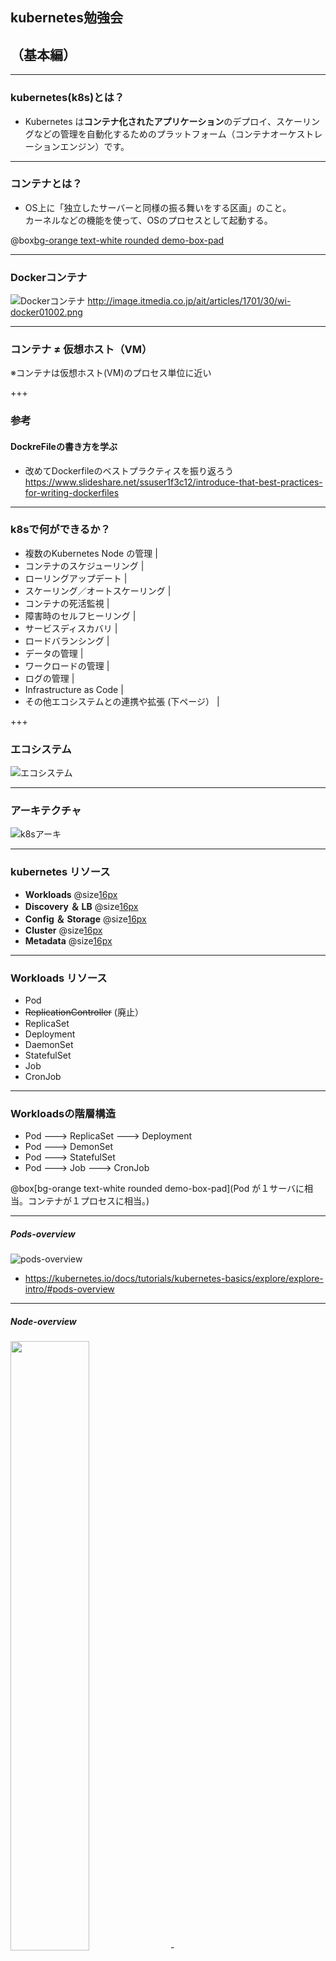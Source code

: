 ## kubernetes勉強会
## （基本編）

---

### kubernetes(k8s)とは？
- Kubernetes は**コンテナ化されたアプリケーション**のデプロイ、スケーリングなどの管理を自動化するためのプラットフォーム（コンテナオーケストレーションエンジン）です。

---

### コンテナとは？
- OS上に「独立したサーバーと同様の振る舞いをする区画」のこと。  
  カーネルなどの機能を使って、OSのプロセスとして起動する。

@box[bg-orange text-white rounded demo-box-pad](LinuxOSのコンテナでWindowsのアプリは動かない！)

--- 

### Dockerコンテナ
![Dockerコンテナ](http://image.itmedia.co.jp/ait/articles/1701/30/wi-docker01002.png)
http://image.itmedia.co.jp/ait/articles/1701/30/wi-docker01002.png

---

### コンテナ ≠ 仮想ホスト（VM） 
※コンテナは仮想ホスト(VM)のプロセス単位に近い

+++

### 参考
#### DockreFileの書き方を学ぶ
- 改めてDockerfileのベストプラクティスを振り返ろう
  https://www.slideshare.net/ssuser1f3c12/introduce-that-best-practices-for-writing-dockerfiles

---

### k8sで何ができるか？
  - 複数のKubernetes Node の管理 |
  - コンテナのスケジューリング |
  - ローリングアップデート |
  - スケーリング／オートスケーリング |
  - コンテナの死活監視 |
  - 障害時のセルフヒーリング |
  - サービスディスカバリ |
  - ロードバランシング |
  - データの管理 |
  - ワークロードの管理 |
  - ログの管理 |
  - Infrastructure as Code |
  - その他エコシステムとの連携や拡張 (下ページ） |

+++

### エコシステム  

![エコシステム](https://landscape.cncf.io/images/landscape.png)

---

### アーキテクチャ

![k8sアーキ](https://camo.qiitausercontent.com/c2d6e9c630a7fcfcbb6638f104d1718e7e603276/68747470733a2f2f71696974612d696d6167652d73746f72652e73332e616d617a6f6e6177732e636f6d2f302f3130303337372f38333032633861362d383361322d333633312d613662342d3762643535356433613138622e706e67)

---

### kubernetes リソース
- **Workloads** @size[16px]( リソースコンテナの実行に関するリソース )
- **Discovery ＆ LB** @size[16px](リソースコンテナを外部公開するようなエンドポイントを提供するリソース )
- **Config ＆ Storage** @size[16px](リソース設定／機密情報／永続化ボリュームなどに関するリソース )
- **Cluster** @size[16px](リソースセキュリティやクォータなどに関するリソース )
- **Metadata** @size[16px](リソースクラスタ内の他のリソースを操作するためのリソース )

---

### Workloads リソース
- Pod
- ~~ReplicationController~~ (廃止）
- ReplicaSet
- Deployment
- DaemonSet
- StatefulSet
- Job
- CronJob

---

### Workloadsの階層構造

- Pod  ---> ReplicaSet  ---> Deployment 
- Pod  ---> DemonSet
- Pod  ---> StatefulSet
- Pod  ---> Job         ---> CronJob

@box[bg-orange text-white rounded demo-box-pad](Pod が１サーバに相当。コンテナが１プロセスに相当。)

---

##### Pods-overview

![pods-overview](https://d33wubrfki0l68.cloudfront.net/fe03f68d8ede9815184852ca2a4fd30325e5d15a/98064/docs/tutorials/kubernetes-basics/public/images/module_03_pods.svg)

- https://kubernetes.io/docs/tutorials/kubernetes-basics/explore/explore-intro/#pods-overview

---

##### Node-overview

<img src="https://d33wubrfki0l68.cloudfront.net/5cb72d407cbe2755e581b6de757e0d81760d5b86/a9df9/docs/tutorials/kubernetes-basics/public/images/module_03_nodes.svg" width=50%>
- https://kubernetes.io/docs/tutorials/kubernetes-basics/explore/explore-intro/#node-overview

---

### Discovery & LB リソース
- Service |
  - ClusterIP ★
  - ExternalIP（ClusterIP の一種）
  - NodePort ★
  - LoadBalancer
  - Headless（None）
  - ExternalName
  - None-Selector
- Ingress ★ |

---

### Service の役割
- L4 LoadBalancing
- クラスタ内DNSによる名前解決
- ラベルを利用したPodのサービスディスカバリ

---

### Ingress の役割
- L7 LoadBalancing
- HTTPS終端
- パスベースルーティング

---

#### ClusterIP

![clusterip](https://thinkit.co.jp/sites/default/files/article_node/1373807.jpg)

---

### kind: Service の type: ClusterIP

```
apiVersion: v1
kind: Service
metadata:
  name: sample-clusterip
spec:
  type: ClusterIP
  ports:
    - name: "http-port"
      protocol: "TCP"
      port: 8080
      targetPort: 80
  selector:
    app: sample-app

# ClusterIP Serviceを作成
$ kubectl apply -f clusterip_sample.yml
```
@[2](kindはService)
@[6](typeはclusterIP)

---

#### NodePort

![nodeport](https://thinkit.co.jp/sites/default/files/article_node/1373809.jpg)

---

### kind: Service の type: NodePort

```
apiVersion: v1
kind: Service
metadata:
  name: sample-nodeport
spec:
  type: NodePort
  ports:
    - name: "http-port"
      protocol: "TCP"
      port: 8080
      targetPort: 80
      nodePort: 30080
  selector:
    app: sample-app

# NodePort Serviceの作成
kubectl apply -f nodeport_sample.yml
```
@[2](kindはService)
@[6](typeはNodePort)

---

#### Ingress
![ingress](https://thinkit.co.jp/sites/default/files/article_node/1373904.jpg)

---

#### Config ＆ Storage リソース
- Config
  - Secret
    機密情報などを管理する
  - ConfigMap
    単純なKey-Value値や設定ファイルなどは、ConfigMapで管理する
- Storage
  - PersistentVolumeClaim
    PersistentVolumeリソースの中から「xxxGBの領域ちょうだい！」と要求するためのリソース。

---

- volume
  k8sノードのstrage相当。  （抽象化されておらず、直接ノードのディレクトリを指定する）
    - EmptyDir
    - HostPath
    - nfs などのvolumeプラグインがある。

+++

volume は POD定義で直接指定する。
```
apiVersion: v1
kind: Pod
metadata:
  name: sample-hostpath
spec:
  containers:
  - image: nginx:1.12
    name: nginx-container
    volumeMounts:
    - mountPath: /srv
      name: hostpath-sample
  volumes:
  - name: hostpath-sample
    hostPath:
      path: /data
      type: DirectoryOrCreate

$ kubectl apply -f hostpath-sample.yml
```
@[2](kindはPod)
@[12-16](volumeの指定)
@[9-11](volumeMountsの指定)

---

- persistentVolume  
  k8sで抽象化された永続化Volumeです。 
  ![pvc](https://thinkit.co.jp/sites/default/files/article_node/1419505.jpg)

+++

```
apiVersion: v1
kind: PersistentVolume
metadata:
  name: sample-pv
  labels:
    type: nfs
    environment: stg
spec:
  capacity:
    storage: 10G
  accessModes:
    - ReadWriteMany
  persistentVolumeReclaimPolicy: Retain
  storageClassName: slow
  mountOptions:
    - hard
  nfs:
    server: xxx.xxx.xxx.xxx
    path: /nfs/sample

$ kubectl create -f pv_sample.yml
```
@[2](kindはPersistentVolume)

---

- persistentVolumeClaim  
  PersistentVolumeリソースの中から「xxxGBの領域ちょうだい！」と要求するためのリソース。
  ![pvc](https://thinkit.co.jp/sites/default/files/article_node/1419505.jpg)

---

### Cluster リソース
未稿

---

### Metadata リソース 
未稿

---

### 小ネタ
- kubectlコマンドのパラメタ補完（必須！）
  https://kubernetes.io/docs/tasks/tools/install-kubectl/#enabling-shell-autocompletion

---

### リンク集
- 今こそ始めよう！　Kubernetes入門 記事一覧
  https://thinkit.co.jp/series/7342

---

終わり
